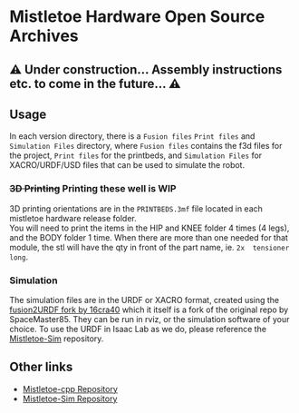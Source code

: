 # Mistletoe Hardware Open Source Archives

## ⚠️ Under construction... Assembly instructions etc. to come in the future... ⚠️

## Usage 

In each version directory, there is a `Fusion files` `Print files` and `Simulation Files` directory, where `Fusion files` contains the f3d files for the project, `Print files` for the printbeds, and `Simulation Files` for XACRO/URDF/USD files that can be used to simulate the robot.

### ~~3D Printing~~ Printing these well is WIP

3D printing orientations are in the `PRINTBEDS.3mf` file located in each mistletoe hardware release folder.  
You will need to print the items in the HIP and KNEE folder 4 times (4 legs), and the BODY folder 1 time. When there are more than one needed for that module, the stl will have the qty in front of the part name, ie. `2x  tensioner long`.

### Simulation

The simulation files are in the URDF or XACRO format, created using the [fusion2URDF fork by 16cra40](https://github.com/16cra40/fusion2urdf) which it itself is a fork of the original repo by SpaceMaster85. They can be run in rviz, or the simulation software of your choice. To use the URDF in Isaac Lab as we do, please reference the [Mistletoe-Sim](https://github.com/REAL-Robotics-Lab/Mistletoe-Sim.git) repository.

## Other links

- [Mistletoe-cpp Repository](https://github.com/REAL-Robotics-Lab/Mistletoe-cpp.git)
- [Mistletoe-Sim Repository](https://github.com/REAL-Robotics-Lab/Mistletoe-Sim.git)
